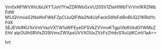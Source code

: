 Vm0xNFlWVXhUblJXYTJoV1YwZDRWbGxVU205V1ZteHlWbTVrVm1KR2NIbFdW
M1JQVmxaS2NsWnFWbFZpClJuQlFWa2N4UzFack5WbFdiRnBUQ21KRldYcFdX
SEJEVkRKU1IxVnVVazVXTW1oWFEyeGFSVkZVVmxKTgpiVkl6Vkd0YWMxZEhV
alpOUlhSRVlsZG9lVmxZWXpsUVVXOUxZVzFzZHdvS1luUjIKCmV1aA==

hrt